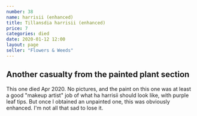 ```yaml
---
number: 38
name: harrisii (enhanced)
title: Tillansdia harrisii (enhanced)
price: 7
categories: died
date: 2020-01-12 12:00
layout: page
seller: "Flowers & Weeds"
---
```

## Another casualty from the painted plant section

This one died Apr 2020. No pictures, and the paint on this one was at least a good "makeup artist" job of what ha harrisii should look like, with purple leaf tips. But once I obtained an unpainted one, this was obviously enhanced. I'm not all that sad to lose it.
